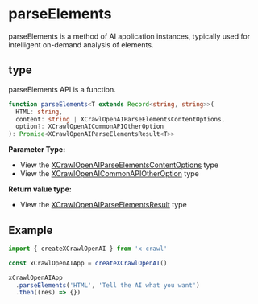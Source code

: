 # parseElements

parseElements is a method of AI application instances, typically used for intelligent on-demand analysis of elements.

## type

parseElements API is a function.

```ts
function parseElements<T extends Record<string, string>>(
  HTML: string,
  content: string | XCrawlOpenAIParseElementsContentOptions,
  option?: XCrawlOpenAICommonAPIOtherOption
): Promise<XCrawlOpenAIParseElementsResult<T>>
```

**Parameter Type:**

- View the [XCrawlOpenAIParseElementsContentOptions](/type/parse-elements#crawlopenaiparseelementscontentoptions) type
- View the [XCrawlOpenAICommonAPIOtherOption](/type/crawl-openai-other-config#crawlopenaicommonapiotheroption) type

**Return value type:**

- View the [XCrawlOpenAIParseElementsResult](/type/parse-elements#crawlopenaiparseelementsresult) type

## Example

```js
import { createXCrawlOpenAI } from 'x-crawl'

const xCrawlOpenAIApp = createXCrawlOpenAI()

xCrawlOpenAIApp
  .parseElements('HTML', 'Tell the AI what you want')
  .then((res) => {})
```
